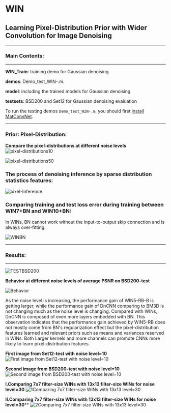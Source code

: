 # WIN
## Learning Pixel-Distribution Prior with Wider Convolution for Image Denoising
-----------------------------------------------------------------
### Main Contents:
-----------------------------------------------------------------
**WIN_Train**: training demo for Gaussian denoising.

**demos**:  Demo_test_WIN-.m.

**model**: including the trained models for Gaussian denoising 

**testsets**: BSD200 and Set12 for Gaussian denoising evaluation

To run the testing demos `Demo_test_WIN-.m`, you should first [install](http://www.vlfeat.org/matconvnet/install/) [MatConvNet](http://www.vlfeat.org/matconvnet/).

-----------------------------------------------------------------

### Prior: Pixel-Distribution:
**Compare the pixel-distributions at different noise levels**
![pixel-distributions10](http://i.imgur.com/mojqbIU.png)

![pixel-distributions50](http://i.imgur.com/Sd2cJhn.png)

### The process of denoising inference by sparse distribution statistics features:
![pixel-Inference](http://i.imgur.com/plrKXth.png)
 
### Comparing training and test loss error during training between WIN7+BN and WIN10+BN:

In WINs, BN cannot work without the input-to-output skip connection and is always over-fitting.

![WINBN](http://i.imgur.com/U7mbmSG.png)

-----------------------------------------------------------------
### Results:
-----------------------------------------------------------------
![TESTBSD200](http://imgur.com/iKnZLSz.png)

**Behavior at different noise levels of average PSNR on BSD200-test**

![Behavior](http://i.imgur.com/GL3H5Xi.png) 

As the noise level is increasing, the performance gain of WIN5-RB-B is getting larger, while the performance gain of DnCNN comparing to BM3D is not changing much as the noise level is changing. Compared with WINs, DnCNN is composed of even more layers embedded with BN. This observation indicates that the performance gain achieved by WIN5-RB does not mostly come from BN's regularization effect but the pixel-distribution features learned and relevant priors such as means and variances reserved in WINs. Both Larger kernels and more channels can promote CNNs more likely to learn pixel-distribution features. 
 

**First image from Set12-test with noise level=10**
![First image from Set12-test with noise level=10](http://i.imgur.com/4WkiKXI.png)

**Second image from BSD200-test with noise level=10**
![Second image from BSD200-test with noise level=10](http://imgur.com/kRH8oFx.png)

**I.Comparing 7x7 filter-size WINs with 13x13 filter-size WINs for noise level=30**
![1Comparing 7x7 filter-size WINs with 13x13 level=30](http://i.imgur.com/D7OjoKw.png)

**II.Comparing 7x7 filter-size WINs with 13x13 filter-size WINs for noise level=30****
![2Comparing 7x7 filter-size WINs with 13x13 level=30](http://i.imgur.com/p1qPVuI.png)




